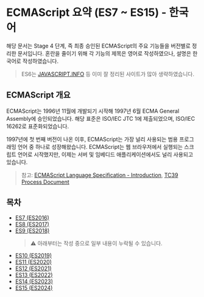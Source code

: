 # ECMAScript 요약 (ES7 ~ ES15) - 한국어

해당 문서는 Stage 4 단계, 즉 최종 승인된 ECMAScript의 주요 기능들을 버전별로 정리한 문서입니다. 혼란을 줄이기 위해 각 기능의 제목은 영어로 작성하였으나, 설명은 한국어로 작성하였습니다.

> ES6는 [JAVASCRIPT.INFO](https://javascript.info) 등 이미 잘 정리된 사이트가 많아 생략하였습니다.

## ECMAScript 개요

ECMAScript는 1996년 11월에 개발되기 시작해 1997년 6월 ECMA General Assembly에 승인되었습니다. 해당 표준은 ISO/IEC JTC 1에 제출되었으며, ISO/IEC 16262로 표준화되었습니다.

1997년에 첫 번째 버전이 나온 이후, ECMAScript는 가장 널리 사용되는 범용 프로그래밍 언어 중 하나로 성장해왔습니다. ECMAScript는 웹 브라우저에서 실행되는 스크립트 언어로 시작했지만, 이제는 서버 및 임베디드 애플리케이션에서도 널리 사용되고 있습니다.

> 참고: [ECMAScript Language Specification - Introduction](https://tc39.es/ecma262/#sec-intro), [TC39 Process Document](https://tc39.es/process-document/)

## 목차

- [ES7 (ES2016)](./docs/ECMAScript2016.md)
- [ES8 (ES2017)](./docs/ECMAScript2017.md)
- [ES9 (ES2018)](./docs/ECMAScript2018.md)
  > ⚠️ 아래부터는 작성 중으로 일부 내용이 누락될 수 있습니다.
- [ES10 (ES2019)](./docs/ECMAScript2019.md)
- [ES11 (ES2020)](./docs/ECMAScript2020.md)
- [ES12 (ES2021)](./docs/ECMAScript2021.md)
- [ES13 (ES2022)](./docs/ECMAScript2022.md)
- [ES14 (ES2023)](./docs/ECMAScript2023.md)
- [ES15 (ES2024)](./docs/ECMAScript2024.md)
